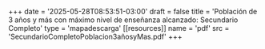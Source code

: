 +++
date = '2025-05-28T08:53:51-03:00'
draft = false
title = 'Población de 3 años y más con máximo nivel de enseñanza alcanzado: Secundario Completo'
type = 'mapadescarga'
[[resources]]
    name = 'pdf'
    src = 'SecundarioCompletoPoblacion3añosyMas.pdf'
+++
